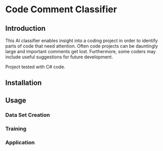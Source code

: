 # Code Comment Classifier

## Introduction

This AI classifier enables insight into a coding project in order to identify parts of code that need attention. Often code projects can be dauntingly large and important comments get lost. Furthermore, some coders may include useful suggestions for future development.

Project tested with C# code.

## Installation

## Usage

### Data Set Creation

### Training

### Application


